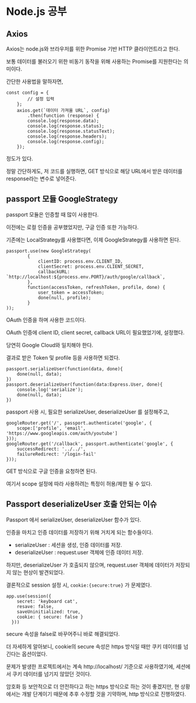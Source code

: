 # Node.js 공부

## Axios

Axios는 node.js와 브라우저를 위한 Promise 기반 HTTP 클라이언트라고 한다.

보통 데이터를 불러오기 위한 비동기 동작을 위해 사용하는 Promise를 지원한다는 의미이다.

간단한 사용법을 말하자면,

```
const config = {
        // 설정 입력
    };
    axios.get(`데이터 가져올 URL`, config)
        .then(function (response) {
        console.log(response.data);
        console.log(response.status);
        console.log(response.statusText);
        console.log(response.headers);
        console.log(response.config);
    });
```

정도가 있다.

정말 간단하게도, 저 코드를 실행하면, GET 방식으로 해당 URL에서 받은 데이터를 response라는 변수로 넣어준다.

## passport 모듈 GoogleStrategy

passport 모듈은 인증할 때 많이 사용한다.

이전에는 로컬 인증을 공부했었지만, 구글 인증 또한 가능하다.

기존에는 LocalStrategy를 사용했다면, 이제 GoogleStrategy를 사용하면 된다.

```
passport.use(new GoogleStrategy(
        {
            clientID: process.env.CLIENT_ID,
            clientSecret: process.env.CLIENT_SECRET,
            callbackURL: `http://localhost:${process.env.PORT}/auth/google/callback`,
        },
        function(accessToken, refreshToken, profile, done) {
            user_token = accessToken;
            done(null, profile);
        }
));
```

OAuth 인증을 하며 사용한 코드이다.

OAuth 인증에 client ID, client secret, callback URL이 필요했었기에, 설정했다.

당연히 Google Cloud와 일치해야 한다.

결과로 받은 Token 및 profile 등을 사용하면 되겠다.

```
passport.serializeUser(function(data, done){
    done(null, data);
})
passport.deserializeUser(function(data:Express.User, done){
    console.log('serialize');
    done(null, data);
})
```

passport 사용 시, 필요한 serializeUser, deserializeUser 를 설정해주고,

```
googleRouter.get('/', passport.authenticate('google', {
    scope:['profile', 'email', 'https://www.googleapis.com/auth/youtube']
}));
googleRouter.get('/callback', passport.authenticate('google', {
    successRedirect: '../../',
    failureRedirect: '/login-fail'
}));
```

GET 방식으로 구글 인증을 요청하면 된다.

여기서 scope 설정에 따라 사용하려는 특정이 허용/제한 될 수 있다.

## Passport deserializeUser 호출 안되는 이슈

Passport 에서 serializeUser, deserializeUser 함수가 있다.

인증을 마치고 인증 데이터를 저장하기 위해 거치게 되는 함수들이다.

- serializeUser : 세션을 생성, 인증 데이터를 저장.
- deserializeUser : request.user 객체에 인증 데이터 저장.

하지만, deserializeUser 가 호출되지 않으며, request.user 객체에 데이터가 저장되지 않는 현상이 발견되었다.

결론적으로 session 설정 시, `cookie:{secure:true}` 가 문제였다.

```
app.use(session({
    secret: 'keyboard cat',
    resave: false,
    saveUninitialized: true,
    cookie: { secure: false }
  }))
```

secure 속성을 false로 바꾸어주니 바로 해결되었다.

더 자세하게 알아보니, cookie의 secure 속성은 https 방식일 때만 쿠키 데이터를 넘긴다는 옵션이었다.

문제가 발생한 프로젝트에서는 계속 http://localhost/ 기준으로 사용하였기에, 세션에서 쿠키 데이터를 넘기지 않았던 것이다.

암호화 등 보안적으로 더 안전하다고 하는 https 방식으로 하는 것이 좋겠지만, 현 상황에서는 개발 단계이기 때문에 추후 수정할 것을 기약하며, http 방식으로 진행하였다.
